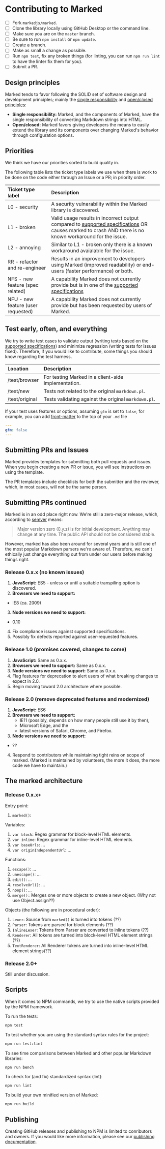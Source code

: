 # Contributing to Marked

- [ ] Fork `markedjs/marked`.
- [ ] Clone the library locally using GitHub Desktop or the command line.
- [ ] Make sure you are on the `master` branch.
- [ ] Be sure to run `npm install` or `npm update`.
- [ ] Create a branch.
- [ ] Make as small a change as possible.
- [ ] Run `npm test`, fix any broken things (for linting, you can run `npm run lint` to have the linter fix them for you).
- [ ] Submit a PR.

## Design principles

Marked tends to favor following the SOLID set of software design and development principles; mainly the [single responsibility](https://en.wikipedia.org/wiki/Single_responsibility_principle) and [open/closed principles](https://en.wikipedia.org/wiki/Open/closed_principle):

- **Single responsibility:** Marked, and the components of Marked, have the single responsibility of converting Markdown strings into HTML.
- **Open/closed:** Marked favors giving developers the means to easily extend the library and its components over changing Marked's behavior through configuration options.

## Priorities

We think we have our priorities sorted to build quality in.

The following table lists the ticket type labels we use when there is work to be done on the code either through an Issue or a PR; in priority order.

|Ticket type label                  |Description                                                                                                                            |
|:----------------------------------|:--------------------------------------------------------------------------------------------------------------------------------------|
|L0 - security                      |A security vulnerability within the Marked library is discovered.                                                                      |
|L1 - broken                        |Valid usage results in incorrect output compared to [supported specifications](https://github.com/markedjs/marked/blob/master/AUTHORS.md#specifications) OR causes marked to crash AND there is no known workaround for the issue.                                                                        |
|L2 - annoying                      |Similar to L1 - broken only there is a known workaround avaialable for the issue.                                                      |
|RR - refactor and re-engineer      |Results in an improvement to developers using Marked (improved readability) or end-users (faster performance) or both.                 |
|NFS - new feature (spec related)   |A capability Marked does not currently provide but is in one of the [supported specifications](https://github.com/markedjs/marked/blob/master/AUTHORS.md#specifications)|
|NFU - new feature (user requested) |A capability Marked does not currently provide but has been requested by users of Marked.                                              |

## Test early, often, and everything

We try to write test cases to validate output (writing tests based on the [supported specifications](https://github.com/markedjs/marked/blob/master/AUTHORS.md#specifications)) and minimize regression (writing tests for issues fixed). Therefore, if you would like to contribute, some things you should know regarding the test harness.

|Location      |Description                                         |
|:-------------|:---------------------------------------------------|
|/test/browser |For testing Marked in a client-side implementation. |
|/test/new     |Tests not related to the original `markdown.pl`.    |
|/test/original|Tests validating against the original `markdown.pl`.|

If your test uses features or options, assuming `gfm` is set to `false`, for example, you can add [front-matter](https://www.npmjs.com/package/front-matter) to the top of
your `.md` file

``` yml
---
gfm: false
---
```

## Submitting PRs and Issues

Marked provides templates for submitting both pull requests and issues. When you begin creating a new PR or issue, you will see instructions on using the template.

The PR templates include checklists for both the submitter and the reviewer, which, in most cases, will not be the same person.

## Submitting PRs continued

Marked is in an odd place right now. We're still a zero-major release, which, according to [semver](https://semver.org) means:

> Major version zero (0.y.z) is for initial development. Anything may change at any time. The public API should not be considered stable.

However, marked has also been around for several years and is still one of the most popular Markdown parsers we're aware of. Therefore, we can't ethically just change everything out from under our users before making things right.

### Release 0.x.x (no known issues)

1. **JavaScript:** ES5 - unless or until a suitable transpiling option is discovered.
2. **Browsers we need to support:**
  - IE8 (ca. 2009)
3. **Node versions we need to support:**
  - 0.10
4. Fix compliance issues against supported specifications.
5. Possibly fix defects reported against user-requested features.

### Release 1.0 (promises covered, changes to come)

1. **JavaScript:** Same as 0.x.x.
2. **Browsers we need to support:** Same as 0.x.x.
3. **Node versions we need to support:** Same as 0.x.x.
4. Flag features for deprecation to alert users of what breaking changes to expect in 2.0.
5. Begin moving toward 2.0 architecture where possible.

### Release 2.0 (remove deprecated features and modernized)

1. **JavaScript:** ES6
2. **Browsers we need to support:** 
	- IE11 (possibly, depends on how many people still use it by then),
	- Microsoft Edge, and the
	- latest versions of Safari, Chrome, and Firefox.
3. **Node versions we need to support:**
  - ??
4. Respond to contributors while maintaining tight reins on scope of marked. (Marked is maintained by volunteers, the more it does, the more code we have to maintain.)

## The marked architecture

### Release 0.x.x+

Entry point:

1. `marked()`:

Variables:

1. `var block`: Regex grammar for block-level HTML elements.
2. `var inline`: Regex grammar for inline-level HTML elements.
3. `var baseUrls`: ...
4. `var originIndependentUrl`: ...

Functions:

1. `escape()`: ...
2. `unescape()`: ...
3. `edit()`: ...
4. `resolveUrl()`: ...
5. `noop()`: ...
6. `merge():` Merges one or more objects to create a new object. (Why not use Object.assign??)

Objects (the following are in procedural order):

1. `Lexer`: Source from `marked()` is turned into tokens (??)
5. `Parser`: Tokens are parsed for block elements (??)
2. `InlineLexer`: Tokens from Parser are converted to inline tokens (??)
3. `Renderer`: All tokens are turned into block-level HTML element strings (??)
4. `TextRenderer`: All Renderer tokens are turned into inline-level HTML element strings(??)


### Release 2.0+

Still under discussion.

## Scripts

When it comes to NPM commands, we try to use the native scripts provided by the NPM framework.

To run the tests:

``` bash
npm test
```

To test whether you are using the standard syntax rules for the project:

```bash
npm run test:lint
```

To see time comparisons between Marked and other popular Markdown libraries:

```bash
npm run bench
```

To check for (and fix) standardized syntax (lint):

```bash
npm run lint
```

To build your own minified version of Marked:

```bash
npm run build
```

## Publishing

Creating GitHub releases and publishing to NPM is limited to conributors and owners. If you would like more information, please see our [publishing documentation](https://github.com/markedjs/marked/blob/master/PUBLISHING.md).
